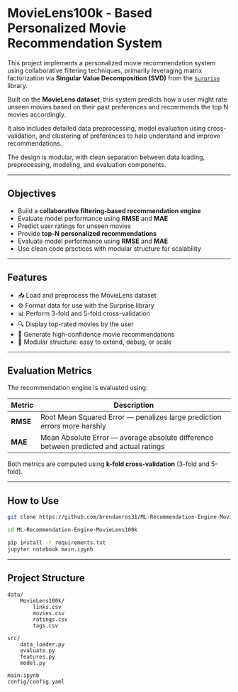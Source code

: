 # MovieLens100k - Based Personalized Movie Recommendation System

This project implements a personalized movie recommendation system using collaborative filtering techniques, primarily leveraging matrix factorization via **Singular Value Decomposition (SVD)** from the [`Surprise`](http://surpriselib.com/) library. 

Built on the **MovieLens dataset**, this system predicts how a user might rate unseen movies based on their past preferences and recommends the top N movies accordingly.

It also includes detailed data preprocessing, model evaluation using cross-validation, and clustering of preferences to help understand and improve recommendations.

The design is modular, with clean separation between data loading, preprocessing, modeling, and evaluation components.

---

## Objectives

- Build a **collaborative filtering-based recommendation engine**
- Evaluate model performance using **RMSE** and **MAE**
- Predict user ratings for unseen movies
- Provide **top-N personalized recommendations**
- Evaluate model performance using **RMSE** and **MAE**
- Use clean code practices with modular structure for scalability

---

## Features

- 📥 Load and preprocess the MovieLens dataset
- ⚙️ Format data for use with the Surprise library
- 📊 Perform 3-fold and 5-fold cross-validation
- 🔍 Display top-rated movies by the user
- 🎯 Generate high-confidence movie recommendations
- 🧠 Modular structure: easy to extend, debug, or scale

---

## Evaluation Metrics

The recommendation engine is evaluated using:

| Metric | Description |
|--------|-------------|
| **RMSE** | Root Mean Squared Error — penalizes large prediction errors more harshly |
| **MAE** | Mean Absolute Error — average absolute difference between predicted and actual ratings |

Both metrics are computed using **k-fold cross-validation** (3-fold and 5-fold).

---

## How to Use
```bash
git clone https://github.com/brendanros31/ML-Recommendation-Engine-MovieLens100k.git

cd ML-Recommendation-Engine-MovieLens100k

pip install -r requirements.txt
jupyter notebook main.ipynb
```

---

## Project Structure
```
data/
    MovieLens100k/
        links.csv
        movies.csv
        ratings.csv
        tags.csv

src/
    data_loader.py
    evaluate.py
    features.py
    model.py

main.ipynb
config/config.yaml
```